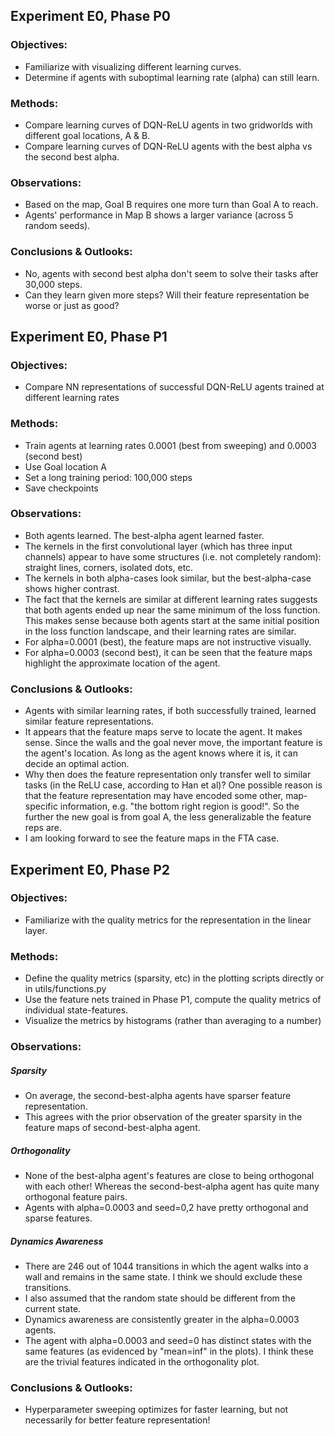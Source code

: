 ##  Experiment E0, Phase P0
### Objectives: 
- Familiarize with visualizing different learning curves. 
- Determine if agents with suboptimal learning rate (alpha) can still learn.
### Methods: 
- Compare learning curves of DQN-ReLU agents in two gridworlds with different goal locations, A & B.
- Compare learning curves of DQN-ReLU agents with the best alpha vs the second best alpha.
### Observations: 
- Based on the map, Goal B requires one more turn than Goal A to reach. 
- Agents' performance in Map B shows a larger variance (across 5 random seeds). 
### Conclusions & Outlooks: 
- No, agents with second best alpha don't seem to solve their tasks after 30,000 steps.
- Can they learn given more steps? Will their feature representation be worse or just as good?

## Experiment E0, Phase P1
### Objectives: 
- Compare NN representations of successful DQN-ReLU agents trained at different learning rates
### Methods: 
- Train agents at learning rates 0.0001 (best from sweeping) and 0.0003 (second best)
- Use Goal location A
- Set a long training period: 100,000 steps
- Save checkpoints
### Observations:
- Both agents learned. The best-alpha agent learned faster.
- The kernels in the first convolutional layer (which has three input channels) appear to have some structures (i.e. not completely random): straight lines, corners, isolated dots, etc.
- The kernels in both alpha-cases look similar, but the best-alpha-case shows higher contrast.
- The fact that the kernels are similar at different learning rates suggests that both agents ended up near the same minimum of the loss function. This makes sense because both agents start at the same initial position in the loss function landscape, and their learning rates are similar.
- For alpha=0.0001 (best), the feature maps are not instructive visually. 
- For alpha=0.0003 (second best), it can be seen that the feature maps highlight the approximate location of the agent. 
### Conclusions & Outlooks: 
- Agents with similar learning rates, if both successfully trained, learned similar feature representations.
- It appears that the feature maps serve to locate the agent. It makes sense. Since the walls and the goal never move, the important feature is the agent's location. As long as the agent knows where it is, it can decide an optimal action. 
- Why then does the feature representation only transfer well to similar tasks (in the ReLU case, according to Han et al)? One possible reason is that the feature representation may have encoded some other, map-specific information, e.g. "the bottom right region is good!". So the further the new goal is from goal A, the less generalizable the feature reps are.
- I am looking forward to see the feature maps in the FTA case.

## Experiment E0, Phase P2
### Objectives: 
- Familiarize with the quality metrics for the representation in the linear layer.
### Methods: 
- Define the quality metrics (sparsity, etc) in the plotting scripts directly or in utils/functions.py
- Use the feature nets trained in Phase P1, compute the quality metrics of individual state-features.
- Visualize the metrics by histograms (rather than averaging to a number)
### Observations: 
##### Sparsity
- On average, the second-best-alpha agents have sparser feature representation.
- This agrees with the prior observation of the greater sparsity in the feature maps of second-best-alpha agent.
##### Orthogonality
- None of the best-alpha agent's features are close to being orthogonal with each other! Whereas the second-best-alpha agent has quite many orthogonal feature pairs.
- Agents with alpha=0.0003 and seed=0,2 have pretty orthogonal and sparse features.
##### Dynamics Awareness
- There are 246 out of 1044 transitions in which the agent walks into a wall and remains in the same state. I think we should exclude these transitions.
- I also assumed that the random state should be different from the current state.
- Dynamics awareness are consistently greater in the alpha=0.0003 agents.
- The agent with alpha=0.0003 and seed=0 has distinct states with the same features (as evidenced by "mean=inf" in the plots). I think these are the trivial features indicated in the orthogonality plot.
### Conclusions & Outlooks: 
- Hyperparameter sweeping optimizes for faster learning, but not necessarily for better feature representation!

